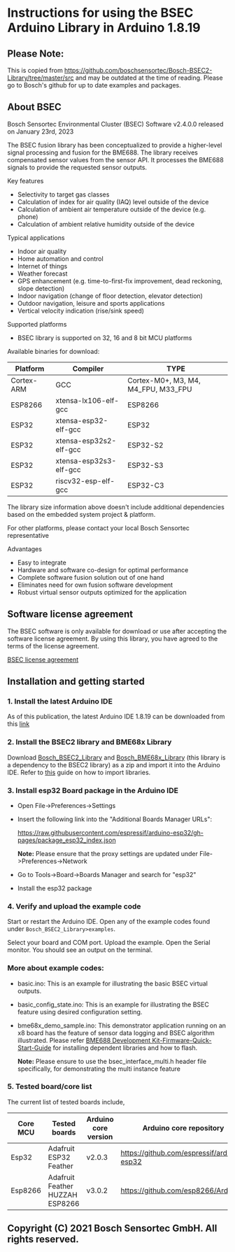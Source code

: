 # Instructions for using the BSEC Arduino Library in Arduino 1.8.19

## Please Note:
This is copied from https://github.com/boschsensortec/Bosch-BSEC2-Library/tree/master/src and may be outdated at the time of reading. Please go to Bosch's github for up to date examples and packages.

## About BSEC

Bosch Sensortec Environmental Cluster (BSEC) Software v2.4.0.0 released on January 23rd, 2023

The BSEC fusion library has been conceptualized to provide a higher-level signal processing and fusion for the BME688. The library receives compensated sensor values from the sensor API. It processes the BME688 signals to provide the requested sensor outputs.

Key features

- Selectivity to target gas classes
- Calculation of index for air quality (IAQ) level outside of the device
- Calculation of ambient air temperature outside of the device (e.g. phone)
- Calculation of ambient relative humidity outside of the device

Typical applications

- Indoor air quality
- Home automation and control
- Internet of things
- Weather forecast
- GPS enhancement (e.g. time-to-first-fix improvement, dead reckoning, slope detection)
- Indoor navigation (change of floor detection, elevator detection)
- Outdoor navigation, leisure and sports applications
- Vertical velocity indication (rise/sink speed)

Supported platforms

- BSEC library is supported on 32, 16 and 8 bit MCU platforms

Available binaries for download:

| Platform | Compiler | TYPE |
|----------|----------|------|
| Cortex-ARM | GCC | Cortex-M0+, M3, M4, M4_FPU, M33_FPU |
| ESP8266 | xtensa-lx106-elf-gcc | ESP8266 |
| ESP32 | xtensa-esp32-elf-gcc | ESP32 |
| ESP32 | xtensa-esp32s2-elf-gcc | ESP32-S2 |
| ESP32 | xtensa-esp32s3-elf-gcc | ESP32-S3 |
| ESP32 | riscv32-esp-elf-gcc | ESP32-C3 |

The library size information above doesn't include additional dependencies based on the embedded system project & platform.

For other platforms, please contact your local Bosch Sensortec representative

Advantages

- Easy to integrate
- Hardware and software co-design for optimal performance
- Complete software fusion solution out of one hand
- Eliminates need for own fusion software development
- Robust virtual sensor outputs optimized for the application

## Software license agreement

The BSEC software is only available for download or use after accepting the software license agreement. By using this library, you have agreed to the terms of the license agreement.

[BSEC license agreement](https://www.bosch-sensortec.com/media/boschsensortec/downloads/software/bme688_development_software/2023_04/license_terms_bme688_bme680_bsec.pdf)

## Installation and getting started

### 1. Install the latest Arduino IDE

As of this publication, the latest Arduino IDE 1.8.19 can be downloaded from this [link](https://www.arduino.cc/en/software)

### 2. Install the BSEC2 library and BME68x Library

Download [Bosch_BSEC2_Library](https://github.com/BoschSensortec/Bosch-BSEC2-Library) and [Bosch_BME68x_Library](https://github.com/BoschSensortec/Bosch-BME68x-Library) (this library is a dependency to the BSEC2 library) as a zip and import it into the Arduino IDE. Refer to [this](https://www.arduino.cc/en/Guide/Libraries) guide on how to import libraries.

### 3. Install esp32 Board package in the Arduino IDE

- Open File->Preferences->Settings

- Insert the following link into the "Additional Boards Manager URLs":

	https://raw.githubusercontent.com/espressif/arduino-esp32/gh-pages/package_esp32_index.json

	**Note:** Please ensure that the proxy settings are updated under File->Preferences->Network

- Go to Tools->Board->Boards Manager and search for "esp32"

- Install the esp32 package

### 4. Verify and upload the example code

Start or restart the Arduino IDE. Open any of the example codes found under  ```Bosch_BSEC2_Library>examples```.

Select your board and COM port. Upload the example. Open the Serial monitor. You should see an output on the terminal.

### More about example codes:

- basic.ino: This is an example for illustrating the basic BSEC virtual outputs.

- basic_config_state.ino: This is an example for illustrating the BSEC feature using desired configuration setting.

- bme68x_demo_sample.ino: This demonstrator application running on an x8 board has the feature of sensor data logging and BSEC algorithm illustrated. Please refer [BME688 Development Kit-Firmware-Quick-Start-Guide](examples/bme68x_demo_sample/Quick_Start_Guide.md) for installing dependent libraries and how to flash.
	
	**Note:** Please ensure to use the bsec_interface_multi.h header file specifically, for demonstrating the multi instance feature

### 5. Tested board/core list

The current list of tested boards include,

| Core MCU | Tested boards | Arduino core version | Arduino core repository |
|----------|---------------|----------------------|-------------------------|
| Esp32 | Adafruit ESP32 Feather | v2.0.3 | https://github.com/espressif/arduino-esp32 |
| Esp8266 | Adafruit Feather HUZZAH ESP8266 | v3.0.2 | https://github.com/esp8266/Arduino |

## Copyright (C) 2021 Bosch Sensortec GmbH. All rights reserved.
